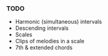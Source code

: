 ### TODO

- Harmonic (simultaneous) intervals
- Descending intervals
- Scales
- Clips of melodies in a scale
- 7th & extended chords

